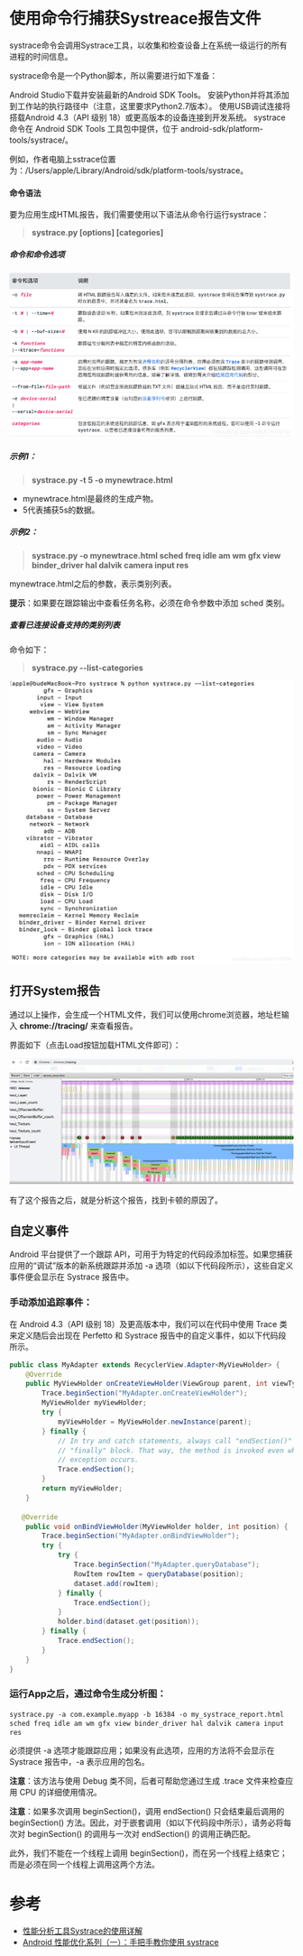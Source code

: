 # 使用命令行捕获Systreace报告文件

systrace命令会调用Systrace工具，以收集和检查设备上在系统一级运行的所有进程的时间信息。

systrace命令是一个Python脚本，所以需要进行如下准备：

Android Studio下载并安装最新的Android SDK Tools。
安装Python并将其添加到工作站的执行路径中（注意，这里要求Python2.7版本）。
使用USB调试连接将搭载Android 4.3（API 级别 18）或更高版本的设备连接到开发系统。
systrace 命令在 Android SDK Tools 工具包中提供，位于 android-sdk/platform-tools/systrace/。

例如，作者电脑上sstrace位置为：/Users/apple/Library/Android/sdk/platform-tools/systrace。

#### 命令语法

要为应用生成HTML报告，我们需要使用以下语法从命令行运行systrace：

> **systrace.py [options] [categories]**

##### 命令和命令选项

![企业微信截图_3cd3addf-3821-4c19-8728-5ada3d61b5de](https://raw.githubusercontent.com/meiSThub/BlogImage/master/2022/企业微信截图_3cd3addf-3821-4c19-8728-5ada3d61b5de.png)

##### 示例1：

> **systrace.py -t 5 -o mynewtrace.html**

* mynewtrace.html是最终的生成产物。
* 5代表捕获5s的数据。

##### 示例2：

> **systrace.py -o mynewtrace.html sched freq idle am wm gfx view binder_driver hal dalvik camera input res**

mynewtrace.html之后的参数，表示类别列表。

**提示**：如果要在跟踪输出中查看任务名称，必须在命令参数中添加 sched 类别。

##### 查看已连接设备支持的类别列表

命令如下：

> **systrace.py --list-categories**

![企业微信截图_5a269e82-b133-46b6-b496-14a29fe28094](https://raw.githubusercontent.com/meiSThub/BlogImage/master/2022/企业微信截图_5a269e82-b133-46b6-b496-14a29fe28094.png)

## 打开System报告

通过以上操作，会生成一个HTML文件，我们可以使用chrome浏览器，地址栏输入 **chrome://tracing/** 来查看报告。

界面如下（点击Load按钮加载HTML文件即可）：

![image-20220222092526749](https://raw.githubusercontent.com/meiSThub/BlogImage/master/2022/image-20220222092526749.png)

有了这个报告之后，就是分析这个报告，找到卡顿的原因了。

## 自定义事件

Android 平台提供了一个跟踪 API，可用于为特定的代码段添加标签。如果您捕获应用的“调试”版本的新系统跟踪并添加 -a 选项（如以下代码段所示），这些自定义事件便会显示在 Systrace 报告中。

### 手动添加追踪事件：

在 Android 4.3（API 级别 18）及更高版本中，我们可以在代码中使用 Trace 类来定义随后会出现在 Perfetto 和 Systrace 报告中的自定义事件，如以下代码段所示。

```java
public class MyAdapter extends RecyclerView.Adapter<MyViewHolder> {
    @Override
    public MyViewHolder onCreateViewHolder(ViewGroup parent, int viewType) {
        Trace.beginSection("MyAdapter.onCreateViewHolder");
        MyViewHolder myViewHolder;
        try {
            myViewHolder = MyViewHolder.newInstance(parent);
        } finally {
            // In try and catch statements, always call "endSection()" in a
            // "finally" block. That way, the method is invoked even when an
            // exception occurs.
            Trace.endSection();
        }
        return myViewHolder;
    }

   @Override
    public void onBindViewHolder(MyViewHolder holder, int position) {
        Trace.beginSection("MyAdapter.onBindViewHolder");
        try {
            try {
                Trace.beginSection("MyAdapter.queryDatabase");
                RowItem rowItem = queryDatabase(position);
                dataset.add(rowItem);
            } finally {
                Trace.endSection();
            }
            holder.bind(dataset.get(position));
        } finally {
            Trace.endSection();
        }
    }
}
```

### 运行App之后，通过命令生成分析图：

```idl
systrace.py -a com.example.myapp -b 16384 -o my_systrace_report.html sched freq idle am wm gfx view binder_driver hal dalvik camera input res
```

必须提供 -a 选项才能跟踪应用；如果没有此选项，应用的方法将不会显示在 Systrace 报告中，-a 表示应用的包名。

**注意**：该方法与使用 Debug 类不同，后者可帮助您通过生成 .trace 文件来检查应用 CPU 的详细使用情况。

**注意**：如果多次调用 beginSection()，调用 endSection() 只会结束最后调用的 beginSection() 方法。因此，对于嵌套调用（如以下代码段中所示），请务必将每次对 beginSection() 的调用与一次对 endSection() 的调用正确匹配。

此外，我们不能在一个线程上调用 beginSection()，而在另一个线程上结束它；而是必须在同一个线程上调用这两个方法。



# 参考

* [性能分析工具Systrace的使用详解](https://blog.csdn.net/u011578734/article/details/109497064)
* [Android 性能优化系列（一）：手把手教你使用 systrace](https://toutiao.io/posts/vu1tvt/preview)